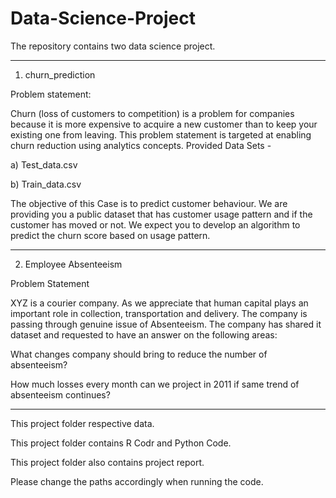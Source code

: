 # Data-Science-Project

The repository contains two data science project.
******************************************************************************************
1. churn_prediction

Problem statement:

Churn (loss of customers to competition) is a problem for companies because it is more
expensive to acquire a new customer than to keep your existing one from leaving. This
problem statement is targeted at enabling churn reduction using analytics concepts.
Provided Data Sets -

a) Test_data.csv

b) Train_data.csv

The objective of this Case is to predict customer behaviour. We are providing you a
public dataset that has customer usage pattern and if the customer has moved or not.
We expect you to develop an algorithm to predict the churn score based on usage
pattern. 
******************************************************************************************
2. Employee Absenteeism

Problem Statement

XYZ is a courier company. As we appreciate that human capital plays an important role in collection, transportation and delivery. The company is passing through genuine issue of Absenteeism. The company has shared it dataset and requested to have an answer on the following areas:

What changes company should bring to reduce the number of absenteeism?

How much losses every month can we project in 2011 if same trend of absenteeism continues?
******************************************************************************************************************
This project folder respective data.

This project folder contains R Codr and Python Code.

This project folder also contains project report.

Please change the paths accordingly when running the code.

